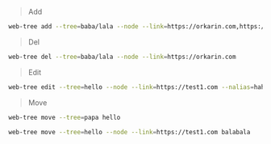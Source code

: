 > Add

```sh
web-tree add --tree=baba/lala --node --link=https://orkarin.com,https://kurisu.com --alias=haha,lala --desc=desc1,desc2 --label=label1,label2
```

> Del

```sh
web-tree del --tree=baba/lala --node --link=https://orkarin.com
```

> Edit

```sh
web-tree edit --tree=hello --node --link=https://test1.com --nalias=haha,lala --ndesc=descla,descha --nlabel=labella,labelha
```

> Move

```sh
web-tree move --tree=papa hello
```

```sh
web-tree move --tree=hello --node --link=https://test1.com balabala
```

